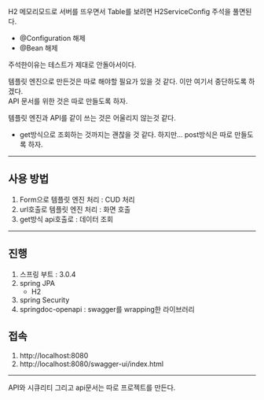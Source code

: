 H2 메모리모드로 서버를 뜨우면서 Table를 보려면
H2ServiceConfig 주석을 풀면된다.
  - @Configuration 해제
  - @Bean 해제

주석한이유는 테스트가 제대로 안돌아서이다.

템플릿 엔진으로 만든것은 따로 해야할 필요가 있을 것 같다. 이만 여기서 중단하도록 하겠다.  
API 문서를 위한 것은 따로 만들도록 하자.

템플릿 엔진과 API를 같이 쓰는 것은 어울리지 않는것 같다. 
  - get방식으로 조회하는 것까지는 괜찮을 것 같다. 하지만... post방식은 따로 만들도록 하자.


---
## 사용 방법

1. Form으로 템플릿 엔진 처리 : CUD 처리
2. url호출로 템플릿 엔진 처리 : 화면 호출
3. get방식 api호출로 : 데이터 조회

--- 
## 진행
1. 스프링 부트 : 3.0.4
2. spring JPA
   - H2 
3. spring Security 
4. springdoc-openapi : swagger를 wrapping한 라이브러리 

## 접속
1. http://localhost:8080
2. http://localhost:8080/swagger-ui/index.html

---

API와 시큐리티 그리고 api문서는 따로 프로젝트를 만든다.